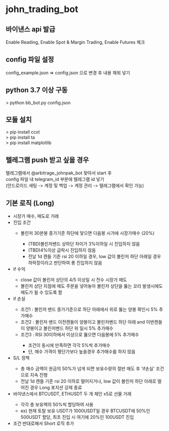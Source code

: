 # john_trading_bot

<h2>바이낸스 api 발급</h2>
Enable Reading, Enable Spot & Margin Trading, Enable Futures 체크

<h2>config 파일 설정</h2>
config_example.json => config.json 으로 변경 후 내용 채워 넣기

<h2>python 3.7 이상 구동</h2>
> python bb_bot.py config.json


<h2>모듈 설치</h2>
> pip install ccxt <br />
> pip install ta <br />
> pip install matplotlib


<h2>텔레그램 push 받고 싶을 경우</h2>
텔레그램에서 @arbitrage_johnpak_bot 찾아서 start 후 <br />
config 파일 내 telegram_id 부분에 텔레그램 id 넣기 <br />
(안드로이드 세팅 -> 계정 및 백업 -> 계정 관리 -> 텔레그램에서 확인 가능)

<h2>기본 로직 (Long)</h2>
<ul>
<li>시장가 매수, 매도로 거래</li>
<li>진입 조건</li>
<ul>
<li>볼린저 30분봉 종가기준 하단에 닿으면 다음봉 시가에 시장가매수 (20%)</li>
<ul>
<li>(TBD)볼린저밴드 상하단 차이가 3%이하일 시 진입하지 않음</li>
<li>(TBD)4%이상 급락시 진입하지 않음</li>
<li>전날 1d 캔들 기준 rsi 20 이하일 경우, low 값이 볼린저 하단 아래일 경우 하락장이라고 판단하여 롱 진입하지 않음</li>
</ul>
</ul>
<li>if 수익</li>
<ul>
<li>close 값이 볼린저 상단의 4/5 이상일 시 전수 시장가 매도</li>
<li>볼린저 상단 지점에 매도 주문을 넣어놓아 볼린저 상단을 뚫는 꼬리 발생시에도 매도가 될 수 있도록 함</li>
</ul>
<li>if 손실</li>
<ul>
<li>조건1 : 볼린저 밴드 종가기준으로 하단 아래에서 위로 뚫는 양봉 확인시 5% 추가매수</li>
<li>조건2 : 볼린저 밴드 이전캔들이 양봉이고 볼린저벤드 하단 아래 and 이번캔들이 양봉이고 볼린저벤드 하단 위 일시 5% 추가매수</li>
<li>조건3 : RSI 30이하에서 이상으로 뚫으면 다음봉에 5% 추가매수</li>
<ul>
<li>조건이 동시에 만족하면 각각 5%씩 추가매수</li>
<li>단, 매수 가격이 평단가보다 높을경우 추가매수를 하지 않음</li>
</ul>
</ul>
<li>S/L 정책</li>
<ul>
<li>총 매수 금액이 원금의 50%가 넘게 되면 보유수량의 절반 매도 후 'if손실' 조건으로 지속 진행</li>
<li>전날 1d 캔들 기준 rsi 20 이하로 떨어지거나, low 값이 볼린저 하단 아래로 떨어진 경우 Long 포지션 강제 종료</li>
</ul>
<li>바이낸스에서 BTCUSDT, ETHUSDT 두 개 체인 x5로 선물 거래</li>
<ul>
<li>각각 총 보유액의 50%씩 할당하여 사용</li>
<li>ex) 현재 토탈 보유 USDT가 1000USDT일 경우 BTCUSDT에 50%인 500USDT 할당, 최초 진입 시 여기에 20%인 100USDT 진입</li>
</ul>
<li>조건 반대로해서 Short 로직 추가</li>
</ul>
